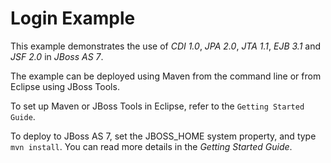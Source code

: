 Login Example
=============

This example demonstrates the use of *CDI 1.0*, *JPA 2.0*, *JTA 1.1*, *EJB 3.1* and *JSF 2.0* in *JBoss AS 7*.

The example can be deployed using Maven from the command line or from Eclipse using
JBoss Tools.

To set up Maven or JBoss Tools in Eclipse, refer to the `Getting Started Guide`.

To deploy to JBoss AS 7, set the JBOSS_HOME system property, and type `mvn install`. You
can read more details in the _Getting Started Guide_.